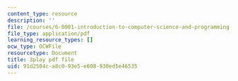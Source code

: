 ```yaml
---
content_type: resource
description: ''
file: /courses/6-0001-introduction-to-computer-science-and-programming-in-python-fall-2016/91d2504ca8c093e5e608930ed5e46535_0Whyfs88TYE.pdf
file_type: application/pdf
learning_resource_types: []
ocw_type: OCWFile
resourcetype: Document
title: 3play pdf file
uid: 91d2504c-a8c0-93e5-e608-930ed5e46535
---
```


